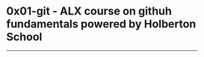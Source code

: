 # 0x01-git - ALX course on githuh fundamentals powered by Holberton School
-----------------------------------------------------------------------------------------------------------------------------------------------------------------------
